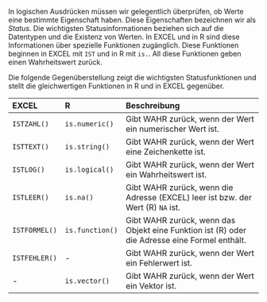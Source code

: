 In logischen Ausdrücken müssen wir gelegentlich überprüfen, ob Werte eine bestimmte Eigenschaft haben. Diese Eigenschaften bezeichnen wir als *Status*. Die wichtigsten Statusinformationen beziehen sich auf die Datentypen und die Existenz von Werten. In EXCEL und in R sind diese Informationen über spezielle Funktionen zugänglich. Diese Funktionen beginnen in EXCEL mit  `IST` und in R mit `is.`. All diese Funktionen geben einen Wahrheitswert zurück.

Die folgende Gegenüberstellung zeigt die wichtigsten Statusfunktionen  und stellt die gleichwertigen Funktionen in R und in EXCEL gegenüber.

| EXCEL |  R | Beschreibung |
| :--- | :--- | :--- | 
| `ISTZAHL()` |  `is.numeric()`| Gibt WAHR zurück, wenn der Wert ein numerischer Wert ist. |
| `ISTTEXT()` |  `is.string()` | Gibt WAHR zurück, wenn der Wert eine Zeichenkette ist. |
| `ISTLOG()` |  `is.logical()` | Gibt WAHR zurück, wenn der Wert ein Wahrheitswert ist. |
| `ISTLEER()` |  `is.na()` | Gibt WAHR zurück, wenn die Adresse (EXCEL) leer ist bzw. der Wert (R) `NA` ist. |
| `ISTFORMEL()` |  `is.function()` | Gibt WAHR zurück, wenn das Objekt eine Funktion ist (R) oder die Adresse eine Formel enthält.| 
| `ISTFEHLER()` |  - | Gibt WAHR zurück, wenn der Wert ein Fehlerwert ist. |
| - | `is.vector()` | Gibt WAHR zurück, wenn der Wert ein Vektor ist. |
